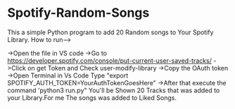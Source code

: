 # Spotify-Random-Songs
This a simple Python program to add 20 Random songs to Your Spotify Library.
How to run-->


->Open the file in VS code 
->Go to https://developer.spotify.com/console/put-current-user-saved-tracks/
->Click on get Token and Check user-modify-library
->Copy the OAuth token
->Open Terminal in Vs Code Type "export SPOTIFY_AUTH_TOKEN=YourAuthTokenGoesHere"
->After that execute the command 'python3 run.py"
You'll be Shown 20 Tracks that was added to your Library.For me The songs was added to Liked Songs.


